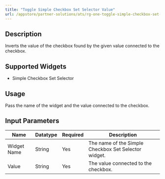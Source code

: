 ```yaml
---
title: "Toggle Simple Checkbox Set Selector Value"
url: /appstore/partner-solutions/ats/rg-one-toggle-simple-checkbox-set-selector-value/
---
```


## Description

Inverts the value of the checkbox found by the given value connected to the checkbox.

## Supported Widgets

* Simple Checkbox Set Selector

## Usage

Pass the name of the widget and the value connected to the checkbox.

## Input Parameters

Name | Datatype | Required | Description
---- | -------- | -------- | ---------------
Widget Name | String | Yes | The name of the Simple Checkbox Set Selector widget.
Value | String | Yes | The value connected to the checkbox.
